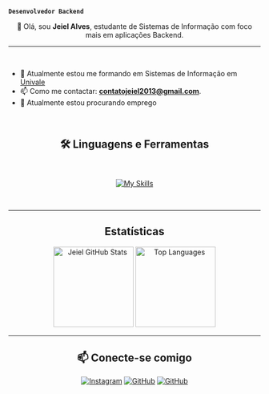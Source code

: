 **`Desenvolvedor Backend`**
<p align="center">
👋 Olá, sou <strong>Jeiel Alves</strong>, estudante de Sistemas de Informação com foco mais em aplicações Backend.
</p>
<hr>
<br>

- 🔭 Atualmente estou me formando em Sistemas de Informação em [Univale](https://univale.br)
- 📫 Como me contactar: **contatojeiel2013@gmail.com**.
- 🚀  Atualmente estou procurando emprego

<br>

<div align = "center">

<h2 align="center">🛠️ Linguagens e Ferramentas</h2>
<br>

<!--[![My Skills](https://skillicons.dev/icons?i=javascript,typescript,react,python,nodejs,cs,java,windows,vscode,figma)](https://skillicons.dev)-->
[![My Skills](https://skillicons.dev/icons?i=html,css,javascript,typescript,nodejs,mysql,vscode,prisma,nestjs,git,github,linux)](https://skillicons.dev)

<br>
<hr>
<h2 align="center">Estatísticas</h2>
<p align="center">
    <img height="160em" src="https://github-readme-stats.vercel.app/api?username=jeiel2013&show_icons=true&theme=radical" alt="Jeiel GitHub Stats"/>
    <img height="160em" src="https://github-readme-stats.vercel.app/api/top-langs/?username=jeiel2013&layout=compact&langs_count=7&theme=tokyonight" alt="Top Languages"/>
</p>
<hr>

<div align = "center">

    
<h2 align="center">📫 Conecte-se comigo</h2>

[![Instagram](https://img.shields.io/badge/Instagram-E4405F?style=for-the-badge&logo=instagram&logoColor=white)](https://www.instagram.com/jeiel2013/)
[![GitHub](https://img.shields.io/badge/GitHub-100000?style=for-the-badge&logo=github&logoColor=white)](https://github.com/jeiel2013?tab=overview&from=2023-03-01&to=2023-03-07)
[![GitHub](https://img.shields.io/badge/LinkedIn-0077B5?style=for-the-badge&logo=linkedin&logoColor=white)](https://www.linkedin.com/in/jeiel2013/)

</div>
